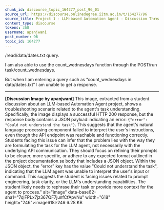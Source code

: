 ```yaml
---
chunk_id: discourse_topic_164277_post_96_01
source_url: https://discourse.onlinedegree.iitm.ac.in/t/164277/96
source_title: Project 1 - LLM-based Automation Agent - Discussion Thread [TDS Jan 2025]
content_type: discourse
tokens: 360
username: apanjwani
post_number: 96
topic_id: 164277
---
```


/read/data/dates.txt query.

I am also able to use the count_wednesdays function through the POST/run task/count_wednesdays.

But when I am entering a query such as “count_wednesdays in data/dates.txt” I am unable to get a response.

---

**[Discussion Image by apanjwani]** This image, extracted from a student discussion about an LLM-based Automation Agent project, shows a troubleshooting scenario related to the agent's task understanding. Specifically, the image displays a successful HTTP 200 response, but the response body contains a JSON payload indicating an error: `{"error": "Could not understand the task"}`. This suggests that the agent's natural language processing component failed to interpret the user's instructions, even though the API endpoint was reachable and functioning correctly. Students facing this issue can infer that the problem lies with the way they are formulating the task for the LLM agent, not necessarily with the underlying API communication. They should focus on refining their prompts to be clearer, more specific, or adhere to any expected format outlined in the project documentation.se body that includes a JSON object. Within the JSON object, the "error" key has the value "Could not understand the task", indicating that the LLM agent was unable to interpret the user's input or command. This suggests the student is facing issues related to prompt engineering, task clarity, or the LLM's understanding capabilities. The student likely needs to rephrase their task or provide more context for the agent to process." alt="image" data-base62-sha1="7qlFPLx7jz367QF7junfCfApvNu" width="618" height="246">image618×246 6.28 KB
